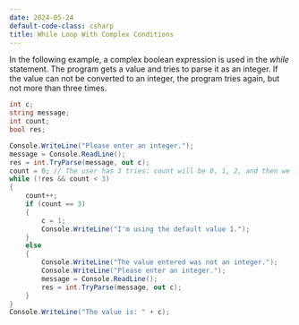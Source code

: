 ```yaml
---
date: 2024-05-24
default-code-class: csharp
title: While Loop With Complex Conditions
---
```


In the following example, a complex boolean expression is used in the
*while* statement. The program gets a value and tries to parse it as an
integer. If the value can not be converted to an integer, the program
tries again, but not more than three times.

``` csharp
int c;
string message;
int count;
bool res;

Console.WriteLine("Please enter an integer.");
message = Console.ReadLine();
res = int.TryParse(message, out c);
count = 0; // The user has 3 tries: count will be 0, 1, 2, and then we default.
while (!res && count < 3)
{
    count++;
    if (count == 3)
    {
        c = 1;
        Console.WriteLine("I'm using the default value 1.");
    }
    else
    {
        Console.WriteLine("The value entered was not an integer.");
        Console.WriteLine("Please enter an integer.");
        message = Console.ReadLine();
        res = int.TryParse(message, out c);
    }
}
Console.WriteLine("The value is: " + c);
```
